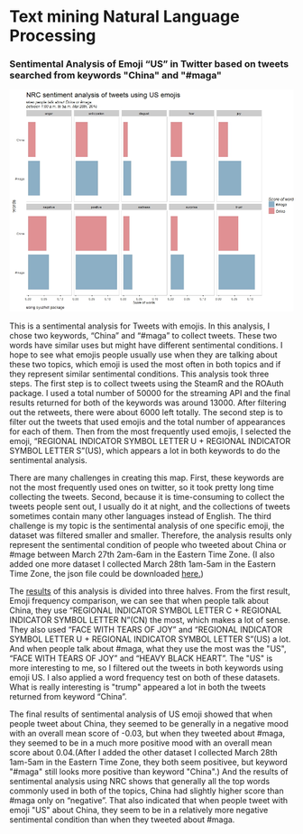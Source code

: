 # Text mining Natural Language Processing

### Sentimental Analysis of Emoji “US” in Twitter based on tweets searched from keywords "China" and "#maga"

<p align="center">
<img src = "results/NRC%20sentiment%20analysis%20results-01-05-0328.jpeg" width = "600">
</p>

This is a sentimental analysis for Tweets with emojis. In this analysis, I chose two keywords, “China” and “#maga” to collect tweets. These two words have similar uses but might have different sentimental conditions. I hope to see what emojis people usually use when they are talking about these two topics, which emoji is used the most often in both topics and if they represent similar sentimental conditions.
This analysis took three steps. The first step is to collect tweets using the SteamR and the ROAuth package. I used a total number of 50000 for the streaming API and the final results returned for both of the keywords was around 13000. After filtering out the retweets, there were about 6000 left totally. The second step is to filter out the tweets that used emojis and the total number of appearances for each of them. Then from the most frequently used emojis, I selected the emoji, “REGIONAL INDICATOR SYMBOL LETTER U + REGIONAL INDICATOR SYMBOL LETTER S”(US), which appears a lot in both keywords to do the sentimental analysis.

There are many challenges in creating this map. First, these keywords are not the most frequently used ones on twitter, so it took pretty long time collecting the tweets. Second, because it is time-consuming to collect the tweets people sent out, I usually do it at night, and the collections of tweets sometimes contain many other languages instead of English. The third challenge is my topic is the sentimental analysis of one specific emoji, the dataset was filtered smaller and smaller. Therefore, the analysis results only represent the sentimental condition of people who tweeted about China or #mage between March 27th 2am-6am in the Eastern Time Zone. (I also added one more dataset I collected March 28th 1am-5am in the Eastern Time Zone, the json file could be downloaded [here.](https://drive.google.com/drive/folders/1qpJLyI8ZhNTQ3UrcuqW87Px56hsb1cLx?usp=sharing))

The [results](results) of this analysis is divided into three halves. From the first result, Emoji frequency comparison, we can see that when people talk about China, they use “REGIONAL INDICATOR SYMBOL LETTER C + REGIONAL INDICATOR SYMBOL LETTER N”(CN) the most, which makes a lot of sense. They also used “FACE WITH TEARS OF JOY” and “REGIONAL INDICATOR SYMBOL LETTER U + REGIONAL INDICATOR SYMBOL LETTER S”(US) a lot. And when people talk about #maga, what they use the most was the "US", “FACE WITH TEARS OF JOY” and “HEAVY BLACK HEART”. The "US" is more interesting to me, so I filtered out the tweets in both keywords using emoji US. I also applied a word frequency test on both of these datasets. What is really interesting is "trump" appeared a lot in both the tweets returned from keyword “China”.

The final results of sentimental analysis of US emoji showed that when people tweet about China, they seemed to be generally in a negative mood with an overall mean score of -0.03, but when they tweeted about #maga, they seemed to be in a much more positive mood with an overall mean score about 0.04.(After I added the other dataset I collected March 28th 1am-5am in the Eastern Time Zone, they both seem positivee, but keyword "#maga" still looks more positive than keyword "China".) And the results of sentimental analysis using NRC shows that generally all the top words commonly used in both of the topics, China had slightly higher score than #maga only on “negative”. That also indicated that when people tweet with emoji "US" about China, they seem to be in a relatively more negative sentimental condition than when they tweeted about #maga.
